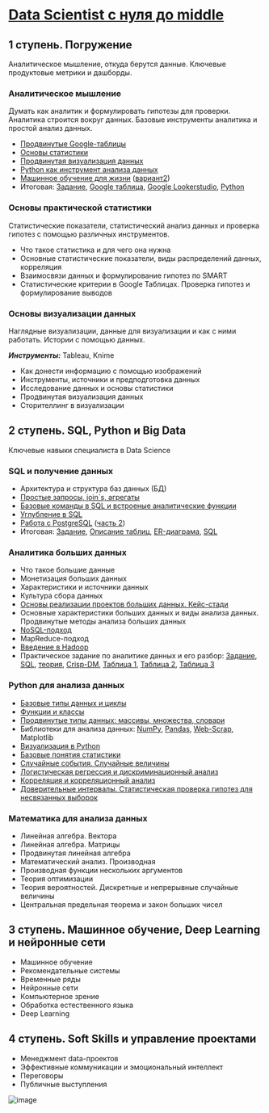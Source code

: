 # [Data Scientist с нуля до middle](https://netology.ru/programs/prodatascience)

## 1 ступень. Погружение
Аналитическое мышление, откуда берутся данные. Ключевые продуктовые метрики и дашборды.

### Аналитическое мышление
Думать как аналитик и формулировать гипотезы для проверки. Аналитика строится вокруг данных. Базовые инструменты аналитика и простой анализ данных.
* [Продвинутые Google-таблицы](https://docs.google.com/spreadsheets/d/1qkI9EWZUclV6owvBq9kralwI3HcjrT8GfVGqVJLhpI4/edit?usp=sharing)
* [Основы статистики](https://docs.google.com/spreadsheets/d/1csfjkYXJMJVQIBcJxgjfH_qhAWbAjpZzFolZoucvuXk/edit#gid=1131657802)
* [Продвинутая визуализация данных](https://lookerstudio.google.com/reporting/698bafe3-1cd1-4f6b-846e-6795081122e7)
* [Python как инструмент анализа данных](https://colab.research.google.com/drive/1LdQ0OWfW1TXuswPOlXrPEFj-ctzcVHMM?usp=sharing)
* [Машинное обучение для жизни](https://colab.research.google.com/drive/1PqIE6ltyV2z5Y2r9WpdhKGD9IvID_BZd?usp=sharing) ([вариант2](https://colab.research.google.com/drive/18SgyxzGH_2hDGAzsNI1IUsTuGQxq_KIn?usp=sharing))
* Итоговая: [Задание](https://docs.google.com/document/d/1-YkNTAXqUt_kRYcr9XwWnDRoP-50LKIG8LkjHt2jaxg/edit?usp=sharing), [Google таблица](https://docs.google.com/spreadsheets/d/1wUPFSi1irbtmPPeUVL5h0T-MXx9AeQMfvRnJAy9LF30/edit?usp=sharing), [Google Lookerstudio](https://lookerstudio.google.com/reporting/3c460702-8b60-4288-a215-ef26f287051c), [Python](https://colab.research.google.com/drive/1TLWr4RPnKvNRkXaeHzQKJyQrVStgkbQ2?usp=sharing)

### Основы практической статистики
Статистические показатели, статистический анализ данных и проверка гипотез с помощью различных инструментов.
* Что такое статистика и для чего она нужна
* Основные статистические показатели, виды распределений данных, корреляция
* Взаимосвязи данных и формулирование гипотез по SMART
* Статистические критерии в Google Таблицах. Проверка гипотез и формулирование выводов

### Основы визуализации данных
Наглядные визуализации, данные для визуализации и как с ними работать. Истории с помощью данных.

***Инструменты:*** Tableau, Knime
* Как донести информацию с помощью изображений
* Инструменты, источники и предподготовка данных
* Исследование данных и основы статистики
* Продвинутая визуализация данных
* Сторителлинг в визуализации

## 2 ступень. SQL, Python и Big Data
Ключевые навыки специалиста в Data Science
### SQL и получение данных
* Архитектура и структура баз данных (БД)
* [Простые запросы, join`s, агрегаты](https://github.com/basketbob/ML/blob/main/netology_DS/kuzin_SQL41_module2.sql)
* [Базовые команды в SQL и встроеные аналитические функции](https://github.com/basketbob/ML/blob/main/netology_DS/kuzin_sql41_m3.sql)
* [Углубление в SQL](https://github.com/basketbob/ML/blob/main/netology_DS/kuzin_sql41_m4.sql)
* [Работа с PostgreSQL](https://github.com/basketbob/ML/blob/main/netology_DS/kuzin_sql41_m5.sql) ([часть 2](https://github.com/basketbob/ML/blob/main/netology_DS/kuzin_sql41_m6.sql))
* Итоговая: [Задание](https://docs.google.com/document/d/1hNbjMh1QZ1QSRP_ljH_9pSQ4BekD0FfhTP9InyCv6nA/edit?usp=sharing), [Описание таблиц](https://github.com/basketbob/ML/blob/main/netology_DS/%D0%98%D1%82%D0%BE%D0%B3%D0%BE%D0%B2%D0%B0%D1%8F_%D0%9A%D1%83%D0%B7%D0%B8%D0%BD_DSU32.pdf), [ER-диаграма](https://github.com/basketbob/ML/blob/main/netology_DS/avia-er-diagram.jpg), [SQL](https://github.com/basketbob/ML/blob/main/netology_DS/diplom_kuzin_sql41.sql)
  
### Аналитика больших данных
* Что такое большие данные
* Монетизация больших данных
* Характеристики и источники данных
* Культура сбора данных
* [Основы реализации проектов больших данных. Кейс-стади](https://docs.google.com/document/d/1mkNmEXrM4F5JkEeoC3nXU4wSWhWRP5JGH-2ZWjTOs6w/edit?usp=sharing)
* Основные характеристики больших данных и виды анализа данных. Продвинутые методы анализа больших данных
* [NoSQL-подход](https://github.com/basketbob/ML/blob/main/netology_DS/Nosql-script.js)
* MapReduce-подход
* [Введение в Hadoop](https://github.com/basketbob/ML/blob/main/netology_DS/homework7_spark_KuzinVS.ipynb)
* Практическое задание по аналитике данных и его разбор: [Задание](https://docs.google.com/document/d/19QXet91tXFrXFdZ75xH0O1FGElJdav50mNAPfsO7KoU/edit?usp=sharing), [SQL](https://github.com/basketbob/ML/blob/main/netology_DS/%D0%B8%D1%82%D0%BE%D0%B3%D0%BE%D0%B2%D0%B0%D1%8F_python_%D0%9A%D1%83%D0%B7%D0%B8%D0%BD%D0%92%D0%A1.ipynb), [теория](https://docs.google.com/document/d/1G_dBiGPAyl3tNYPafr3T-5ELzOgi03tHyNsN1f_PlFs/edit), [Crisp-DM](https://docs.google.com/document/d/1JyArMElJ7M_lcAHqhmy2-4dTY4NfnKSJbcM8tJJaBs0/edit?usp=sharing), [Таблица 1](https://docs.google.com/spreadsheets/d/19gOdQSiTVZanSjC13mpe4OSV6a7nnW8ldzVMPNEG9DM/edit?usp=sharing), [Таблица 2](https://docs.google.com/spreadsheets/d/1A-wkQIDvYT7t3gMWF0i2Hvp6c8N69bb0nVFXZ-vo7fM/edit?usp=sharing), [Таблица 3](https://docs.google.com/spreadsheets/d/1oqVQuJ9xuN5Lbl8fBH3mY3e8rYZ3mCQie4CgjvYn1NM/edit?usp=sharing)

### Python для анализа данных
* [Базовые типы данных и циклы](https://github.com/basketbob/ML/blob/main/netology_DS/PYDA_35_KuzinVS_lesson1.ipynb)
* [Функции и классы](https://github.com/basketbob/ML/blob/main/netology_DS/PYDA_34_KuzinVS_lesson7.ipynb)
* [Продвинутые типы данных: массивы, множества, словари](https://github.com/basketbob/MDS/blob/main/netology_DS/PYDA_35_KuzinVS_lesson3.ipynb)
* Библиотеки для анализа данных: [NumPy](https://github.com/basketbob/ML/blob/main/netology_DS/Numpy_33_KuzinVS_lesson1.ipynb), [Pandas](https://github.com/basketbob/ML/blob/main/netology_DS/numpy_33_lesson4_kuzinvs.ipynb), [Web-Scrap](https://github.com/basketbob/ML/blob/main/netology_DS/web_scraping_KuzinVS.ipynb), Matplotlib
* [Визуализация в Python](https://github.com/basketbob/ML/blob/main/netology_DS/dz2_stpy_32_kuzinvs.ipynb)
* [Базовые понятия статистики](https://github.com/basketbob/ML/blob/main/netology_DS/dz1_spty_.ipynb)
* [Случайные события. Случайные величины](https://github.com/basketbob/ML/blob/main/netology_DS/DZ3_stpy_32_KuzinVS.ipynb)
* [Логистическая регрессия и дискриминационный анализ](https://github.com/basketbob/ML/blob/main/netology_DS/DZ5_stpy_32_KuzinVS.ipynb)
* [Корреляция и корреляционный анализ](https://github.com/basketbob/ML/blob/main/netology_DS/DZ4_stpy32_KuzinVS.ipynb)
* [Доверительные интервалы. Статистическая проверка гипотез для несвязанных выборок](https://github.com/basketbob/ML/blob/main/netology_DS/DZ6_stpy32_KuzinVS.ipynb)

### Математика для анализа данных
* Линейная алгебра. Вектора
* Линейная алгебра. Матрицы
* Продвинутая линейная алгебра
* Математический анализ. Производная
* Производная функции нескольких аргументов
* Теория оптимизации
* Теория вероятностей. Дискретные и непрерывные случайные величины
* Центральная предельная теорема и закон больших чисел

## 3 ступень. Машинное обучение, Deep Learning и нейронные сети
* Машинное обучение
* Рекомендательные системы
* Временные ряды
* Нейронные сети
* Компьютерное зрение
* Обработка естественного языка
* Deep Learning

## 4 ступень. Soft Skills и управление проектами
* Менеджмент data-проектов
* Эффективные коммуникации и эмоциональный интеллект
* Переговоры
* Публичные выступления

![image](https://github.com/basketbob/ML/assets/5292870/d20f1666-78e6-4752-927b-a08021e9f937)
